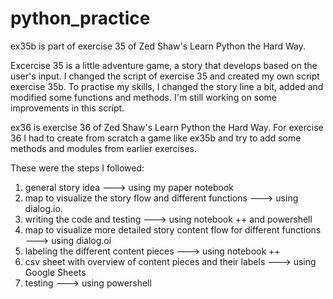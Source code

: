 # python_practice

ex35b is part of exercise 35 of Zed Shaw's Learn Python the Hard Way.

Excercise 35 is a little adventure game, a story that develops based on the user's input.
I changed the script of exercise 35 and created my own script exercise 35b. 
To practise my skills, I changed the story line a bit, added and modified some functions and methods.
I'm still working on some improvements in this script.

ex36 is exercise 36 of Zed Shaw's Learn Python the Hard Way.
For exercise 36 I had to create from scratch a game like ex35b and try to add some methods and modules from earlier exercises.

These were the steps I followed:
1. general story idea ---> using my paper notebook
2. map to visualize the story flow and different functions ---> using dialog.io.
3. writing the code and testing ---> using notebook ++ and powershell
4. map to visualize more detailed story content flow for different functions ---> using dialog.oi
5. labeling the different content pieces ---> using notebook ++
6. csv sheet with overview of content pieces and their labels ---> using Google Sheets
7. testing ---> using powershell

